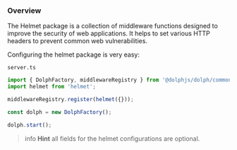 ### Overview

The Helmet package is a collection of middleware functions designed to improve the security of web applications. It helps to set various HTTP headers to prevent common web vulnerabilities.

Configuring the helmet package is very easy:

`server.ts`

```typescript
import { DolphFactory, middlewareRegistry } from '@dolphjs/dolph/common';
import helmet from 'helmet';

middlewareRegistry.register(helmet({}));

const dolph = new DolphFactory();

dolph.start();
```

> info **Hint** all fields for the helmet configurations are optional.